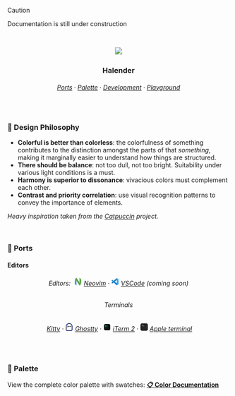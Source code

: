 > [!CAUTION]
> Documentation is still under construction

&nbsp;

<p align="center">
  <img src="https://raw.githubusercontent.com/deniskabana/halender/main/assets/docs/palette-stripe.png" width="400" />
</p>

<h3 align="center">
 Halender
</h3>

<h6 align="center">
  <a href="https://github.com/deniskabana/halender#-ports">Ports</a>
  ·
  <a href="https://github.com/deniskabana/halender#-palette">Palette</a>
  ·
  <a href="https://github.com/catppuccin/catppuccin/tree/main/dev">Development</a>
  ·
  <a href="#">Playground</a>
</h6>

&nbsp;

### 🧠 Design Philosophy

- **Colorful is better than colorless**: the colorfulness of something contributes to the distinction amongst the parts
  of that _something_, making it marginally easier to understand how things are structured.
- **There should be balance**: not too dull, not too bright. Suitability under various light conditions is a must.
- **Harmony is superior to dissonance**: vivacious colors must complement each other.
- **Contrast and priority correlation**: use visual recognition patterns to convey the importance of elements.

_Heavy inspiration taken from the [Catpuccin](https://github.com/catppuccin/catppuccin) project._

&nbsp;

### 📀 Ports

#### Editors

<h6 align="center">
Editors:&nbsp;
<a href="./editors/nvim/"><img src="./assets/logos/logo-neovim.png" height="18" /></a>
<a href="./editors/nvim/">Neovim</a>
·
<a href="./editors/vscode/"><img src="./assets/logos/logo-vscode.png" height="18" /></a>
<a href="./editors/vscode/">VSCode</a>
<i>(coming soon)</i>
</h6>

<h6 align="center">Terminals</h6>

<h6 align="center">
<a href="./terminals/kitty/"><img s="./assets/logos/logo-kitty.png" height="18" /></a>
<a href="./terminals/kitty/">Kitty</a>
·
<a href="./terminals/ghostty/"><img src="./assets/logos/logo-ghostty.png" height="18" /></a>
<a href="./terminals/ghostty/">Ghostty</a>
·
<a href="./terminals/iterm2/"><img src="./assets/logos/logo-iterm.png" height="18" /></a>
<a href="./terminals/iterm2/">iTerm 2</a>
·
<a href="./terminals/apple-terminal/"><img src="./assets/logos/logo-apple-terminal.png" height="18" /></a>
<a href="./terminals/apple-terminal/">Apple terminal</a>
</h6>

&nbsp;

### 🎨 Palette

View the complete color palette with swatches: **[📋 Color Documentation](docs/colors.md)**
